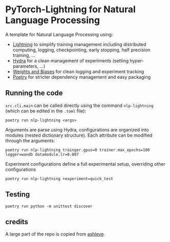 # PyTorch-Lightning for Natural Language Processing

A template for Natural Language Processing using:
* [Lightning](https://github.com/PyTorchLightning/pytorch-lightning) to simplify training management including distributed computing, logging, checkpointing, early stopping, half precision training, ...
* [Hydra](https://hydra.cc/docs/intro/) for a clean management of experiments (setting hyper-parameters, ...)
* [Weights and Biases](https://wandb.ai) for clean logging and experiment tracking
* [Poetry](https://python-poetry.org/) for stricter dependency management and easy packaging

## Running the code

`src.cli.main` can be called directly using the command `nlp-lightning` (which can be edited in the `.toml` file):
```shell
poetry run nlp-lightning <args>
```
Arguments are parse using Hydra, configurations are organized into modules (nested dictionary structure). Each attribute can be modified through the arguments:
```shell
poetry run nlp-lightning trainger.gpus=0 trainer.max_epochs=100 logger=wandb datamodule.lr=0.007
```

Experiment configurations define a full experimental setup, overriding other configurations
```shell
poetry run nlp-lightning +experiment=quick_test
```

## Testing

```shell
poetry run python -m unittest discover
```


## credits

A large part of the repo is copied from [ashleve](https://github.com/ashleve/lightning-hydra-template).
